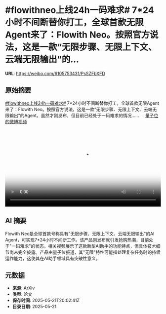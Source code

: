 # #flowithneo上线24h一码难求# 7*24小时不间断替你打工，全球首款无限Agent来了：Flowith Neo。按照官方说法，这是一款“无限步骤、无限上下文、云端无限输出”的...

**URL**: https://weibo.com/6105753431/PsSZFbXFD

## 原始摘要

<a href="https://m.weibo.cn/search?containerid=231522type%3D1%26t%3D10%26q%3D%23flowithneo%E4%B8%8A%E7%BA%BF24h%E4%B8%80%E7%A0%81%E9%9A%BE%E6%B1%82%23&amp;extparam=%23flowithneo%E4%B8%8A%E7%BA%BF24h%E4%B8%80%E7%A0%81%E9%9A%BE%E6%B1%82%23" data-hide=""><span class="surl-text">#flowithneo上线24h一码难求#</span></a> 7*24小时不间断替你打工，全球首款无限Agent来了：Flowith Neo。按照官方说法，这是一款“无限步骤、无限上下文、云端无限输出”的Agent。虽然才刚发布，但目前已经处于一码难求的情况…… <a href="https://video.weibo.com/show?fid=1034:5168845208354856" data-hide=""><span class="url-icon"><img style="width: 1rem;height: 1rem" src="https://h5.sinaimg.cn/upload/2015/09/25/3/timeline_card_small_video_default.png" referrerpolicy="no-referrer"></span><span class="surl-text">量子位的微博视频</span></a> <br clear="both"><div style="clear: both"></div><video controls="controls" poster="https://tvax4.sinaimg.cn/orj480/006Fd7o3ly1i1nesadn3ej30u01hcgps.jpg" style="width: 100%"><source src="https://f.video.weibocdn.com/o0/QY5Xg7zflx08oqklFJm801041200i8EA0E010.mp4?label=mp4_720p&amp;template=720x1280.24.0&amp;ori=0&amp;ps=1CwnkDw1GXwCQx&amp;Expires=1747861343&amp;ssig=vEnAoZBpbB&amp;KID=unistore,video"><source src="https://f.video.weibocdn.com/o0/iLlaHhYflx08oqklk2Xe01041200auWl0E010.mp4?label=mp4_hd&amp;template=540x960.24.0&amp;ori=0&amp;ps=1CwnkDw1GXwCQx&amp;Expires=1747861343&amp;ssig=W7vQKlbg56&amp;KID=unistore,video"><source src="https://f.video.weibocdn.com/o0/IMLZde2Hlx08oqklkmZa010412005DAc0E010.mp4?label=mp4_ld&amp;template=360x640.24.0&amp;ori=0&amp;ps=1CwnkDw1GXwCQx&amp;Expires=1747861343&amp;ssig=ZjZGEILeud&amp;KID=unistore,video"><p>视频无法显示，请前往<a href="https://video.weibo.com/show?fid=1034%3A5168845208354856" target="_blank" rel="noopener noreferrer">微博视频</a>观看。</p></video>

## AI 摘要

Flowith Neo是全球首款号称具有"无限步骤、无限上下文、云端无限输出"的AI Agent，可实现7*24小时不间断工作。该产品刚发布就引发抢购热潮，目前处于"一码难求"的状态。相关视频展示了这款新型AI助手的功能特点，但具体技术细节尚未完全披露。产品由量子位报道，其"无限"特性可能指处理复杂任务时的持续运作能力，这使其在AI助手领域具有突破性意义。

## 元数据

- **来源**: ArXiv
- **类型**: 论文
- **保存时间**: 2025-05-21T20:02:41Z
- **目录日期**: 2025-05-21
